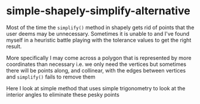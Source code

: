 # simple-shapely-simplify-alternative

Most of the time the `simplify()` method in shapely gets rid of points that the user deems may be unnecessary. Sometimes it is unable to and I've found myself in a heuristic battle playing with the tolerance values to get the right result.

More specifically I may come across a polygon that is represented by more coordinates than necessary i.e. we only need the vertices but sometimes there will be points along, and collinear, with the edges between vertices and `simplify()` fails to remove them

Here I look at simple method that uses simple trigonometry to look at the interior angles to eliminate these pesky points
